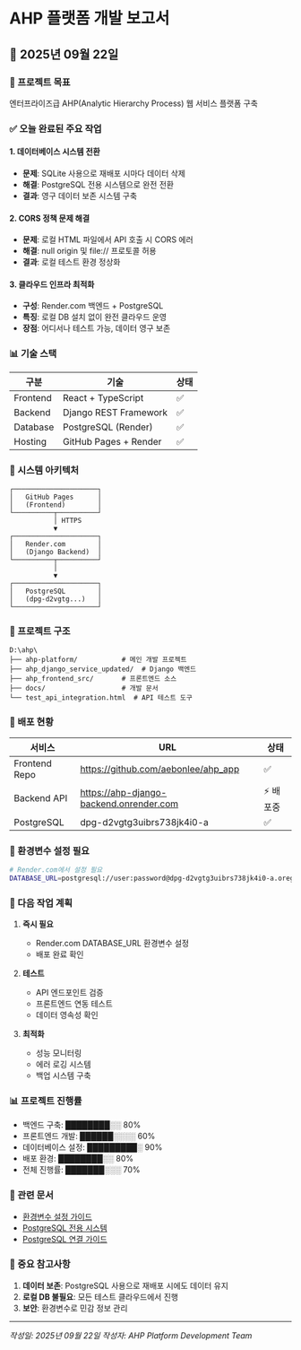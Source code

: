 # AHP 플랫폼 개발 보고서
## 📅 2025년 09월 22일

### 🎯 프로젝트 목표
엔터프라이즈급 AHP(Analytic Hierarchy Process) 웹 서비스 플랫폼 구축

### ✅ 오늘 완료된 주요 작업

#### 1. 데이터베이스 시스템 전환
- **문제**: SQLite 사용으로 재배포 시마다 데이터 삭제
- **해결**: PostgreSQL 전용 시스템으로 완전 전환
- **결과**: 영구 데이터 보존 시스템 구축

#### 2. CORS 정책 문제 해결
- **문제**: 로컬 HTML 파일에서 API 호출 시 CORS 에러
- **해결**: null origin 및 file:// 프로토콜 허용
- **결과**: 로컬 테스트 환경 정상화

#### 3. 클라우드 인프라 최적화
- **구성**: Render.com 백엔드 + PostgreSQL
- **특징**: 로컬 DB 설치 없이 완전 클라우드 운영
- **장점**: 어디서나 테스트 가능, 데이터 영구 보존

### 📊 기술 스택

| 구분 | 기술 | 상태 |
|------|------|------|
| Frontend | React + TypeScript | ✅ |
| Backend | Django REST Framework | ✅ |
| Database | PostgreSQL (Render) | ✅ |
| Hosting | GitHub Pages + Render | ✅ |

### 🔧 시스템 아키텍처

```
┌─────────────────────┐
│   GitHub Pages      │
│   (Frontend)        │
└──────────┬──────────┘
           │ HTTPS
           ▼
┌─────────────────────┐
│   Render.com        │
│   (Django Backend)  │
└──────────┬──────────┘
           │ 
           ▼
┌─────────────────────┐
│   PostgreSQL        │
│   (dpg-d2vgtg...)   │
└─────────────────────┘
```

### 📁 프로젝트 구조

```
D:\ahp\
├── ahp-platform/           # 메인 개발 프로젝트
├── ahp_django_service_updated/  # Django 백엔드
├── ahp_frontend_src/       # 프론트엔드 소스
├── docs/                   # 개발 문서
└── test_api_integration.html  # API 테스트 도구
```

### 🚀 배포 현황

| 서비스 | URL | 상태 |
|--------|-----|------|
| Frontend Repo | https://github.com/aebonlee/ahp_app | ✅ |
| Backend API | https://ahp-django-backend.onrender.com | ⚡ 배포중 |
| PostgreSQL | dpg-d2vgtg3uibrs738jk4i0-a | ✅ |

### 📝 환경변수 설정 필요

```bash
# Render.com에서 설정 필요
DATABASE_URL=postgresql://user:password@dpg-d2vgtg3uibrs738jk4i0-a.oregon-postgres.render.com:5432/database
```

### 🎯 다음 작업 계획

1. **즉시 필요**
   - Render.com DATABASE_URL 환경변수 설정
   - 배포 완료 확인

2. **테스트**
   - API 엔드포인트 검증
   - 프론트엔드 연동 테스트
   - 데이터 영속성 확인

3. **최적화**
   - 성능 모니터링
   - 에러 로깅 시스템
   - 백업 시스템 구축

### 📊 프로젝트 진행률

- 백엔드 구축: ████████░░ 80%
- 프론트엔드 개발: ██████░░░░ 60%
- 데이터베이스 설정: █████████░ 90%
- 배포 환경: ████████░░ 80%
- 전체 진행률: ███████░░░ 70%

### 🔗 관련 문서

- [환경변수 설정 가이드](./RENDER_ENV_SETUP.md)
- [PostgreSQL 전용 시스템](./POSTGRESQL_ONLY_SETUP.md)
- [PostgreSQL 연결 가이드](./RENDER_POSTGRESQL_SETUP.md)

### 📌 중요 참고사항

1. **데이터 보존**: PostgreSQL 사용으로 재배포 시에도 데이터 유지
2. **로컬 DB 불필요**: 모든 테스트 클라우드에서 진행
3. **보안**: 환경변수로 민감 정보 관리

---
*작성일: 2025년 09월 22일*
*작성자: AHP Platform Development Team*